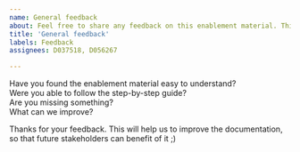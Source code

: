 ```yaml
---
name: General feedback
about: Feel free to share any feedback on this enablement material. This will help to us to improve it in the future
title: 'General feedback'
labels: Feedback
assignees: D037518, D056267

---
```


Have you found the enablement material easy to understand?  
Were you able to follow the step-by-step guide?  
Are you missing something?  
What can we improve?  

Thanks for your feedback. This will help us to improve the documentation, so that future stakeholders can benefit of it ;)
